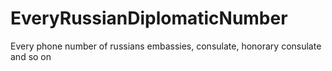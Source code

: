 # EveryRussianDiplomaticNumber
Every phone number of russians embassies, consulate, honorary consulate and so on
